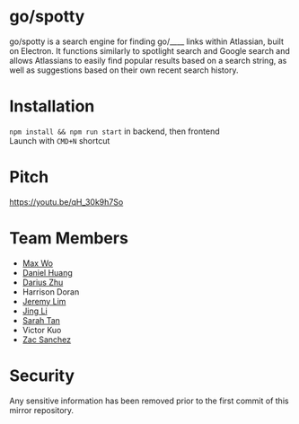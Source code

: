 # go/spotty

go/spotty is a search engine for finding go/____ links within Atlassian, built on Electron. It functions similarly to spotlight search and Google search and allows Atlassians to easily find popular results based on a search string, as well as suggestions based on their own recent search history.

# Installation
`npm install && npm run start` in backend, then frontend  
Launch with `CMD+N` shortcut

# Pitch
https://youtu.be/qH_30k9h7So

# Team Members
- [Max Wo](https://github.com/maxwowo)
- [Daniel Huang](https://github.com/daniel-huang98)
- [Darius Zhu](https://github.com/zhudarius)
- Harrison Doran
- [Jeremy Lim](https://github.com/hitokage13)
- [Jing Li](https://github.com/jingli1998)
- [Sarah Tan](https://github.com/serahtan)
- Victor Kuo
- [Zac Sanchez](https://github.com/divCurlF)

# Security
Any sensitive information has been removed prior to the first commit of this mirror repository.
